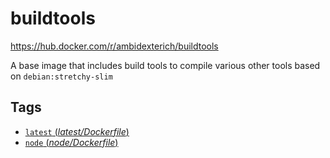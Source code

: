 # buildtools
https://hub.docker.com/r/ambidexterich/buildtools

A base image that includes build tools to compile various other tools based on `debian:stretchy-slim`

## Tags

- [`latest` (*latest/Dockerfile*)](https://github.com/ambidexterich/buildtools/blob/latest/Dockerfile)
- [`node` (*node/Dockerfile*)](https://github.com/ambidexterich/buildtools/blob/node/Dockerfile)
